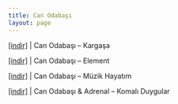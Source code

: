 ```yaml
---
title: Can Odabaşı
layout: page
---
```


<a href="https://cloud.mail.ru/public/20ca94fa9f4f/Can%20Odaba%C5%9F%C4%B1%20-%20Karga%C5%9Fa" target="_blank">[indir]</a>   |   Can Odabaşı &#8211; Kargaşa

<a href="https://cloud.mail.ru/public/200563a806e1/Can%20Odaba%C5%9F%C4%B1%20-%20Element" target="_blank">[indir]</a>   |   Can Odabaşı &#8211; Element

<a href="https://cloud.mail.ru/public/898ae09b8df8/Can%20Odaba%C5%9F%C4%B1%20-%20M%C3%BCzik%20Hayat%C4%B1m" target="_blank">[indir]</a>   |   Can Odabaşı &#8211; Müzik Hayatım

<a href="https://cloud.mail.ru/public/57fa95b72a82/Can%20Odaba%C5%9F%C4%B1%20%26%20Adrenal%20-%20Komal%C4%B1%20Duygular" target="_blank">[indir]</a>   |   Can Odabaşı & Adrenal &#8211; Komalı Duygular